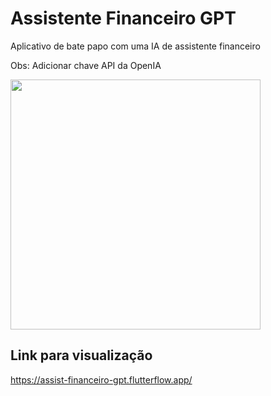 # Assistente Financeiro GPT

Aplicativo de bate papo com uma IA de assistente financeiro 

Obs: Adicionar chave API da OpenIA

<img src="https://github.com/user-attachments/assets/746f8c8b-1b99-4b14-ac3f-225d1bca999d" width="400">

## Link para visualização

https://assist-financeiro-gpt.flutterflow.app/
